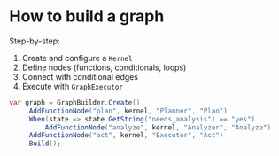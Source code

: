 # How to build a graph

Step-by-step:

1. Create and configure a `Kernel`
2. Define nodes (functions, conditionals, loops)
3. Connect with conditional edges
4. Execute with `GraphExecutor`

```csharp
var graph = GraphBuilder.Create()
    .AddFunctionNode("plan", kernel, "Planner", "Plan")
    .When(state => state.GetString("needs_analysis") == "yes")
        .AddFunctionNode("analyze", kernel, "Analyzer", "Analyze")
    .AddFunctionNode("act", kernel, "Executor", "Act")
    .Build();
```
